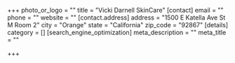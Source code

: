 +++
photo_or_logo = ""
title = "Vicki Darnell SkinCare"
[contact]
email = ""
phone = ""
website = ""
[contact.address]
address = "1500 E Katella Ave St M Room 2"
city = "Orange"
state = "California"
zip_code = "92867"
[details]
category = []
[search_engine_optimization]
meta_description = ""
meta_title = ""

+++
